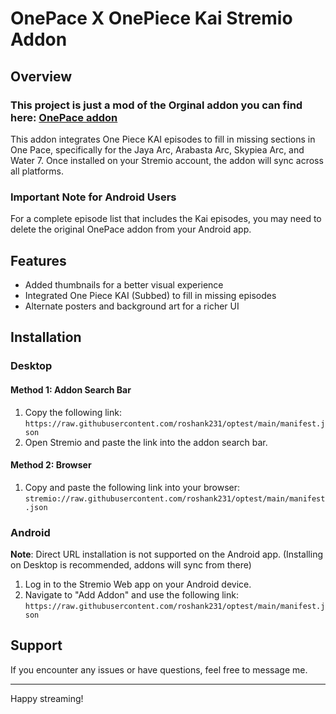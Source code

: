 # OnePace X OnePiece Kai Stremio Addon

## Overview

### This project is just a mod of the Orginal addon you  can find here: [OnePace addon](https://github.com/fedew04/OnePaceStremio)

This addon integrates One Piece KAI episodes to fill in missing sections in One Pace, specifically for the Jaya Arc, Arabasta Arc, Skypiea Arc, and Water 7. Once installed on your Stremio account, the addon will sync across all platforms.

### Important Note for Android Users

For a complete episode list that includes the Kai episodes, you may need to delete the original OnePace addon from your Android app.

## Features

- Added thumbnails for a better visual experience
- Integrated One Piece KAI (Subbed) to fill in missing episodes
- Alternate posters and background art for a richer UI

## Installation

### Desktop

#### Method 1: Addon Search Bar

1. Copy the following link: `https://raw.githubusercontent.com/roshank231/optest/main/manifest.json`
2. Open Stremio and paste the link into the addon search bar.

#### Method 2: Browser

1. Copy and paste the following link into your browser: `stremio://raw.githubusercontent.com/roshank231/optest/main/manifest.json`

### Android

**Note**: Direct URL installation is not supported on the Android app. (Installing on Desktop is recommended, addons will sync from there)

1. Log in to the Stremio Web app on your Android device.
2. Navigate to "Add Addon" and use the following link: `https://raw.githubusercontent.com/roshank231/optest/main/manifest.json`

## Support

If you encounter any issues or have questions, feel free to message me.

---

Happy streaming!
